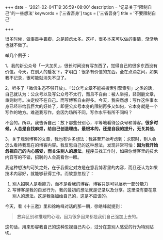 +++
date = '2021-02-04T19:36:59+08:00'
description = '记录关于“限制自己”的一些想法'
keywords = ['三省吾身']
tags = ['三省吾身']
title = '不要限制自己'

+++

很多时候，做事畏手畏脚，总是顾虑太多。这样，很多本来可以做的事情，渐渐地也就不做了。

举几个例子：

1，我的新公众号「一大加贝」，很长时间没有写东西了，觉得自己的很多东西没有价值。今天，在别人的启发下，才明白：很多有价值的东西，全在点滴之间，如果我不记录，很可能就消失不见了。

2，听多了「微信生态不够开放」、「公众号文章不能被搜索引擎索引」之类的话，自己就认为：公众号以及写公众号不太行，而且不自由：被人举报，轻则删文章，重则封号。决定权不在自己。而写博客自由得多。今天，我突然想：写作这件事本身已经带给我巨大的好处了，即便公众号本身的限制再多又如何，它本身就是一个写作的地方。难道我写作，会因为场所不同，写作水平有所不同吗？

不会的。所以，我告诉自己：放下那些分别心，平等地看待公众号和博客。**很多时候，人总是自找麻烦，给自己创造理由。最根本的，还是自我的提升，无关其他**。

3，关于规划博客的文章，我也有许多想法：我甚至开始考虑到：求职时，别人会怎么看待我现在的博客内容。我反思自己的这种想法，发现非常可怕：**因为我开始忽视自己的内心感受，而关注别人的想法**。程序员找工作时，如果你博客里的技术内容写的不错，招聘的人会高看你一眼。

我这种想法的可笑之处，在于我假定对方是在意我博客里的内容，而且还认为如果技术内容好，就能够获得工作。而故意忽视了：

1. 别人招聘人是看能力，而不是看我的博客，博客只是可以展示一部分能力
2. 写博客是我的自发行为，我的最初的想法就是记录以及分享。这里没有要在意别人的想法。这是我强加给自己的，这是不应该的。

今天，看《十三邀》里和徐皓峰对话的那一期，徐皓峰就提到：

> 放弃区别和推理的心理，因为很多因果都是我们自己强加上去的。

这句话，用来形容我自己的这种忽视自己内心，过分在意别人感受的行为特别贴切。

